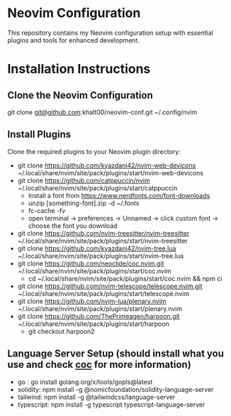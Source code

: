 # Neovim Configuration
This repository contains my Neovim configuration setup with essential plugins and tools for enhanced development.
# Installation Instructions
## Clone the Neovim Configuration
git clone git@github.com:khalt00/neovim-conf.git ~/.config/nvim 

## Install Plugins

Clone the required plugins to your Neovim plugin directory:

- git clone https://github.com/kyazdani42/nvim-web-devicons ~/.local/share/nvim/site/pack/plugins/start/nvim-web-devicons
- git clone https://github.com/catppuccin/nvim ~/.local/share/nvim/site/pack/plugins/start/catppuccin
  - Install a font from https://www.nerdfonts.com/font-downloads
  - unzip [something-font].zip -d ~/.fonts
  - fc-cache -fv
  - open terminal -> preferences -> Unnamed -> click custom font -> choose the font you download
- git clone https://github.com/nvim-treesitter/nvim-treesitter ~/.local/share/nvim/site/pack/plugins/start/nvim-treesitter
- git clone https://github.com/kyazdani42/nvim-tree.lua ~/.local/share/nvim/site/pack/plugins/start/nvim-tree.lua
- git clone https://github.com/neoclide/coc.nvim.git ~/.local/share/nvim/site/pack/plugins/start/coc.nvim
  - cd ~/.local/share/nvim/site/pack/plugins/start/coc.nvim && npm ci
- git clone https://github.com/nvim-telescope/telescope.nvim.git ~/.local/share/nvim/site/pack/plugins/start/telescope.nvim
- git clone https://github.com/nvim-lua/plenary.nvim ~/.local/share/nvim/site/pack/plugins/start/plenary.nvim
- git clone https://github.com/ThePrimeagen/harpoon.git ~/.local/share/nvim/site/pack/plugins/start/harpoon
  - git checkout harpoon2

## Language Server Setup (should install what you use and check [coc](https://github.com/neoclide/coc.nvim) for more information)
- go : go install golang.org/x/tools/gopls@latest
- solidity: npm install -g @nomicfoundation/solidity-language-server
- tailwind: npm install -g @tailwindcss/language-server
- typescript: npm install -g typescript typescript-language-server

